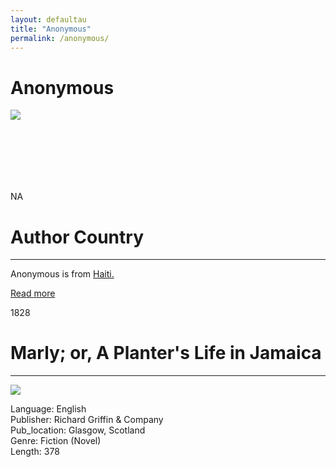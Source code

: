 ```yaml
---
layout: defaultau
title: "Anonymous"
permalink: /anonymous/
---
```

<!-- partial:index.partial.html -->
<div class="content">
    <h1>Anonymous</h1>
    <div class="quote">
        <div><img src="NA" class="logo"></div>
    </div>
    <div class="timeline">
        <div style="padding-bottom:100px;"></div>
        <div class="block">
            <div class="date right"><p class="right"> NA </p></div>
            <div class="dot"></div>
            <div class="left first">
            <div class="author_country">
                <h1>Author Country</h1><hr>
          <div class="aclocation">  <p>Anonymous is from <a href="{{ site.baseurl }}/5">Haiti.</a></p></div>
                <div class="acreadmore"> <a href="NA" target="_blank">Read more</a></div>
            </div>
            </div>
        </div>
        <div class="block">
            <div class="date left"><p class="left">1828</p></div>
            <div class="dot"></div>
            <div class="right hide">
                <h1>Marly; or, A Planter's Life in Jamaica</h1><hr>
                <p><img src="https://pictures.abebooks.com/isbn/9780333974025-uk.jpg"></p>
                <p>
                Language: English<br/>
                Publisher: Richard Griffin & Company<br/>
                Pub_location: Glasgow, Scotland<br/>
                Genre: Fiction (Novel)<br/>
                Length: 378</p>
            </div>
</div>
  <!-- partial -->
<script src='https://cdnjs.cloudflare.com/ajax/libs/jquery/3.1.1/jquery.min.js'></script><script  src="{{ site.baseurl }}/assets/js/authorscript.js"></script>
